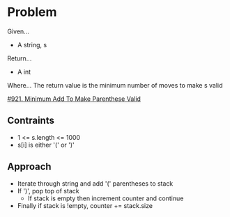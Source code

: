 
# Problem
Given...
- A string, s

Return...
- A int

Where...
The return value is the minimum number of moves to make s valid

[#921. Minimum Add To Make Parenthese Valid](https://leetcode.com/problems/minimum-add-to-make-parentheses-valid/)

## Contraints
- 1 <= s.length <= 1000
- s\[i] is either '(' or ')'

## Approach
- Iterate through string and add '(' parentheses to stack
- If ')', pop top of stack
    - If stack is empty then increment counter and continue
- Finally if stack is !empty, counter += stack.size
